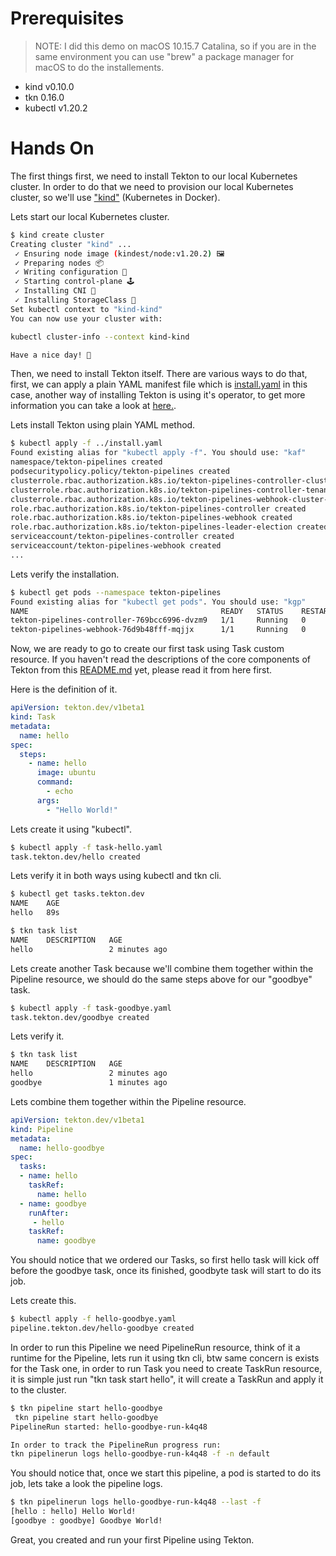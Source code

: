# Prerequisites
> NOTE: I did this demo on macOS 10.15.7 Catalina, so if you are in the same environment you can use "brew" a package manager for macOS to do the installements.
* kind v0.10.0
* tkn 0.16.0
* kubectl v1.20.2

# Hands On
The first things first, we need to install Tekton to our local Kubernetes cluster. In order to do that we need to provision our local Kubernetes cluster, so we'll use ["kind"]() (Kubernetes in Docker).

Lets start our local Kubernetes cluster.
```bash
$ kind create cluster
Creating cluster "kind" ...
 ✓ Ensuring node image (kindest/node:v1.20.2) 🖼
 ✓ Preparing nodes 📦
 ✓ Writing configuration 📜
 ✓ Starting control-plane 🕹️
 ✓ Installing CNI 🔌
 ✓ Installing StorageClass 💾
Set kubectl context to "kind-kind"
You can now use your cluster with:

kubectl cluster-info --context kind-kind

Have a nice day! 👋
```

Then, we need to install Tekton itself. There are various ways to do that, first, we can apply a plain YAML manifest file which is [install.yaml](../install.yaml) in this case, another way of installing Tekton is using it's operator, to get more information you can take a look at [here.](https://github.com/tektoncd/operator).

Lets install Tekton using plain YAML method.
```bash
$ kubectl apply -f ../install.yaml
Found existing alias for "kubectl apply -f". You should use: "kaf"
namespace/tekton-pipelines created
podsecuritypolicy.policy/tekton-pipelines created
clusterrole.rbac.authorization.k8s.io/tekton-pipelines-controller-cluster-access created
clusterrole.rbac.authorization.k8s.io/tekton-pipelines-controller-tenant-access created
clusterrole.rbac.authorization.k8s.io/tekton-pipelines-webhook-cluster-access created
role.rbac.authorization.k8s.io/tekton-pipelines-controller created
role.rbac.authorization.k8s.io/tekton-pipelines-webhook created
role.rbac.authorization.k8s.io/tekton-pipelines-leader-election created
serviceaccount/tekton-pipelines-controller created
serviceaccount/tekton-pipelines-webhook created
...
```

Lets verify the installation.
```bash
$ kubectl get pods --namespace tekton-pipelines
Found existing alias for "kubectl get pods". You should use: "kgp"
NAME                                           READY   STATUS    RESTARTS   AGE
tekton-pipelines-controller-769bcc6996-dvzm9   1/1     Running   0          60s
tekton-pipelines-webhook-76d9b48fff-mqjjx      1/1     Running   0          60s
```

Now, we are ready to go to create our first task using Task custom resource. If you haven't read the descriptions of the core components of Tekton from this [README.md](../README.md) yet, please read it from here first.

Here is the definition of it.
```yaml
apiVersion: tekton.dev/v1beta1
kind: Task
metadata:
  name: hello
spec:
  steps:
    - name: hello
      image: ubuntu
      command:
        - echo
      args:
        - "Hello World!"
```

Lets create it using "kubectl".
```bash
$ kubectl apply -f task-hello.yaml
task.tekton.dev/hello created
```

Lets verify it in both ways using kubectl and tkn cli.
```bash
$ kubectl get tasks.tekton.dev
NAME    AGE
hello   89s
```

```bash
$ tkn task list
NAME    DESCRIPTION   AGE
hello                 2 minutes ago
```

Lets create another Task because we'll combine them together within the Pipeline resource, we should do the same steps above for our "goodbye" task.
```bash
$ kubectl apply -f task-goodbye.yaml
task.tekton.dev/goodbye created
```

Lets verify it.
```bash
$ tkn task list
NAME    DESCRIPTION   AGE
hello                 2 minutes ago
goodbye               1 minutes ago
```

Lets combine them together within the Pipeline resource.
```yaml
apiVersion: tekton.dev/v1beta1
kind: Pipeline
metadata:
  name: hello-goodbye
spec:
  tasks:
  - name: hello
    taskRef:
      name: hello
  - name: goodbye
    runAfter:
     - hello
    taskRef:
      name: goodbye
```

You should notice that we ordered our Tasks, so first hello task will kick off before the goodbye task, once its finished, goodbyte task will start to do its job.

Lets create this.
```bash
$ kubectl apply -f hello-goodbye.yaml
pipeline.tekton.dev/hello-goodbye created
```

In order to run this Pipeline we need PipelineRun resource, think of it a runtime for the Pipeline, lets run it using tkn cli, btw same concern is exists for the Task one, in order to run Task you need to create TaskRun resource, it is simple just run "tkn task start hello", it will create a TaskRun and apply it to the cluster.
```bash
$ tkn pipeline start hello-goodbye
 tkn pipeline start hello-goodbye
PipelineRun started: hello-goodbye-run-k4q48

In order to track the PipelineRun progress run:
tkn pipelinerun logs hello-goodbye-run-k4q48 -f -n default
```

You should notice that, once we start this pipeline, a pod is started to do its job, lets take a look the pipeline logs.
```bash
$ tkn pipelinerun logs hello-goodbye-run-k4q48 --last -f
[hello : hello] Hello World!
[goodbye : goodbye] Goodbye World!
```

Great, you created and run your first Pipeline using Tekton.

